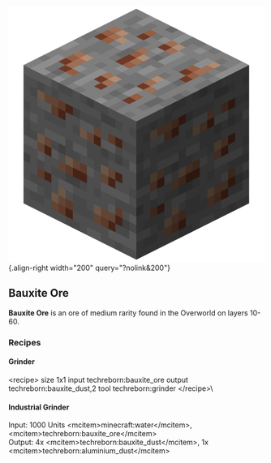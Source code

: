 ![Bauxite ore](/media/mods/techreborn/bauxite_ore.png){.align-right width="200" query="?nolink&200"}

## Bauxite Ore

**Bauxite Ore** is an ore of medium rarity found in the Overworld on layers 10-60.

### Recipes

#### Grinder

\<recipe\> size 1x1 input techreborn:bauxite_ore output techreborn:bauxite_dust,2 tool techreborn:grinder \</recipe\>\

#### Industrial Grinder

Input: 1000 Units \<mcitem\>minecraft:water\</mcitem\>, \<mcitem\>techreborn:bauxite_ore\</mcitem\>\
Output: 4x \<mcitem\>techreborn:bauxite_dust\</mcitem\>, 1x \<mcitem\>techreborn:aluminium_dust\</mcitem\>

